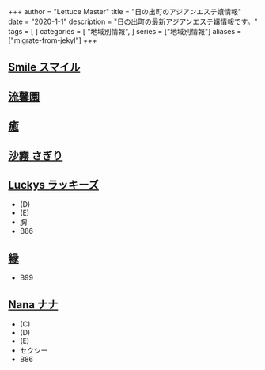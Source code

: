 +++
author = "Lettuce Master"
title = "日の出町のアジアンエステ嬢情報"
date = "2020-1-1"
description = "日の出町の最新アジアンエステ嬢情報です。"
tags = [
]
categories = [
    "地域別情報",
]
series = ["地域別情報"]
aliases = ["migrate-from-jekyl"]
+++

## [Smile スマイル](http://landh.info/)
## [流馨園](http://ee-relax.com/ryuukeien/)
## [癒](http://www.est-baby.work/)
## [沙霧 さぎり](http://sg.msji.work/)
## [Luckys ラッキーズ](http://esthe-aroma.info/)
- (D)
- (E)
- 胸
- B86
## [縁](http://miyabi.jpest.net/)
- B99
## [Nana ナナ](http://relax-massage.blue/)
- (C)
- (D)
- (E)
- セクシー
- B86
